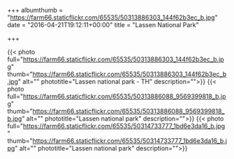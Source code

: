 +++ 
albumthumb = "https://farm66.staticflickr.com/65535/50313886303_144f62b3ec_b.jpg"
date = "2016-04-21T19:12:11+00:00"
title = "Lassen National Park"

+++ 

{{< photo full="https://farm66.staticflickr.com/65535/50313886303_144f62b3ec_b.jpg" thumb="https://farm66.staticflickr.com/65535/50313886303_144f62b3ec_b.jpg" alt="" phototitle="Lassen national park - TH" description="">}}
{{< photo full="https://farm66.staticflickr.com/65535/50313886088_9569399818_b.jpg" thumb="https://farm66.staticflickr.com/65535/50313886088_9569399818_b.jpg" alt="" phototitle="Lassen national park" description="">}}
{{< photo full="https://farm66.staticflickr.com/65535/50314733777_1bd6e3da16_b.jpg" thumb="https://farm66.staticflickr.com/65535/50314733777_1bd6e3da16_b.jpg" alt="" phototitle="Lassen national park" description="">}}
